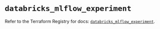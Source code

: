 # `databricks_mlflow_experiment`

Refer to the Terraform Registry for docs: [`databricks_mlflow_experiment`](https://registry.terraform.io/providers/databricks/databricks/1.89.0/docs/resources/mlflow_experiment).

